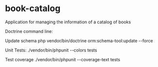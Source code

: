 # book-catalog

Application for managing the information of a catalog of books

Doctrine command line:

Update schema
php vendor/bin/doctrine orm:schema-tool:update --force

Unit Tests:
./vendor/bin/phpunit --colors tests

Test coverage
./vendor/bin/phpunit --coverage-text tests
